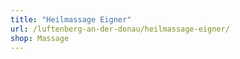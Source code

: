 ```yaml
---
title: "Heilmassage Eigner"
url: /luftenberg-an-der-donau/heilmassage-eigner/
shop: Massage
---
```

